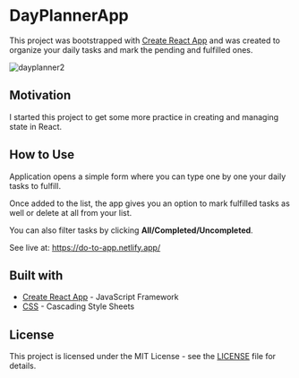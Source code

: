# DayPlannerApp

This project was bootstrapped with [Create React App](https://github.com/facebook/create-react-app) and was created to organize your daily tasks and mark the pending and fulfilled ones. 

![dayplanner2](https://user-images.githubusercontent.com/67587804/98992674-c1327e80-252d-11eb-885c-9a93b1580ca2.png)


## Motivation

I started this project to get some more practice in creating and managing state in React. 

## How to Use

Application opens a simple form where you can type one by one your daily tasks to fulfill. 

Once added to the list, the app gives you an option to mark fulfilled tasks as well or delete at all from your list. 

You can also filter tasks by clicking **All/Completed/Uncompleted**.

See live at: https://do-to-app.netlify.app/

## Built with

- [Create React App](https://github.com/facebook/create-react-app) - JavaScript Framework
- [CSS](https://www.npmjs.com/package/css) - Cascading Style Sheets 

## License

This project is licensed under the MIT License - see the [LICENSE](LICENSE) file for details.
